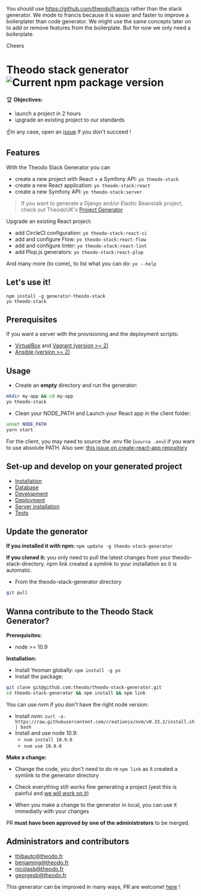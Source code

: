 You should use https://github.com/theodo/francis rather than the stack generator. We mode to francis because it is easier and faster to improve a boilerplater than code generator. We might use the same concepts later on to add or remove features from the boilerplate. But for now we only need a boilerplate.

Cheers


# Theodo stack generator ![Current npm package version](https://img.shields.io/npm/v/generator-theodo-stack.svg?style=flat-square)

🏆 **Objectives:**

* launch a project in 2 hours
* upgrade an existing project to our standards

☝️In any case, open an [issue](https://github.com/theodo/theodo-stack-generator/issues) if you don't succeed ! 

## Features

With the Theodo Stack Generator you can

* create a new project with React + a Symfony API: ```yo theodo-stack```
* create a new React application: ```yo theodo-stack:react```
* create a new Symfony API: ```yo theodo-stack:server```

> If you want to generate a Django and/or Elastic Beanstalk project, check out TheodoUK's [Project Generator](https://github.com/Theodo-UK/project-generator)

Upgrade an existing React project:

* add CircleCI configuration: ```yo theodo-stack:react-ci```
* add and configure Flow: ```yo theodo-stack:react-flow```
* add and configure linter: ```yo theodo-stack:react-lint```
* add Plop.js generators: ```yo theodo-stack:react-plop```

And many more (to come), to list what you can do: ```yo --help```

## Let's use it!

```
npm install -g generator-theodo-stack
yo theodo-stack
```

## Prerequisites

If you want a server with the provisioning and the deployment scripts:

- [VirtualBox](https://www.virtualbox.org/wiki/Downloads) and [Vagrant (version >= 2)](https://www.vagrantup.com/downloads.html)
- [Ansible (version >= 2)](http://docs.ansible.com/ansible/intro_installation.html)

## Usage

- Create an **empty** directory and run the generator:

```bash
mkdir my-app && cd my-app
yo theodo-stack
```

- Clean your NODE_PATH and Launch your React app in the client folder:

```bash
unset NODE_PATH
yarn start
```

For the client, you may need to source the .env file (`source .env`) if you want to use absolute PATH. Also see: [this issue on create-react-app repository](https://github.com/facebook/create-react-app/issues/2300)

## Set-up and develop on your generated project

- [Installation](doc/installation.md)
- [Database](doc/database.md)
- [Development](doc/development.md)
- [Deployment](doc/deployment.md)
- [Server installation](doc/provisioning.md)
- [Tests](doc/tests.md)

## Update the generator

**If you installed it with npm:**
```npm update -g theodo-stack-generator```

**If you cloned it:** 
you only need to pull the latest changes from your theodo-stack-directory. npm link created a symlink to your installation so it is automatic.

- From the theodo-stack-generator directory

```bash
git pull
```

## Wanna contribute to the Theodo Stack Generator?

**Prerequisites:**
 - node >= 10.9
 
**Installation:**
- Install Yeoman globally: `npm install -g yo`
- Install the package:

```bash
git clone git@github.com:theodo/theodo-stack-generator.git
cd theodo-stack-generator && npm install && npm link
```
You can use nvm if you don't have the right node version: 

- Install nvm: `curl -o- https://raw.githubusercontent.com/creationix/nvm/v0.33.2/install.sh | bash`
- Install and use node 10.9:
  - `nvm install 10.9.0`
  - `nvm use 10.9.0`

**Make a change:**

- Change the code, you don't need to do re ```npm link``` as it created a symlink to the generator directory
- Check everything still works fine generating a project (yest this is painful and [we will work on it](https://github.com/theodo/theodo-stack-generator/issues/197)) 

- When you make a change to the generator in local, you can use it immediatly with your changes

PR **must have been approved by one of the administrators** to be merged.

## Administrators and contributors

- thibautc@theodo.fr
- benjaming@theodo.fr
- nicolasb@theodo.fr
- georgesb@theodo.fr

This generator can be improved in many ways, PR are welcome! [here](https://github.com/theodo/theodo-stack-generator) !
